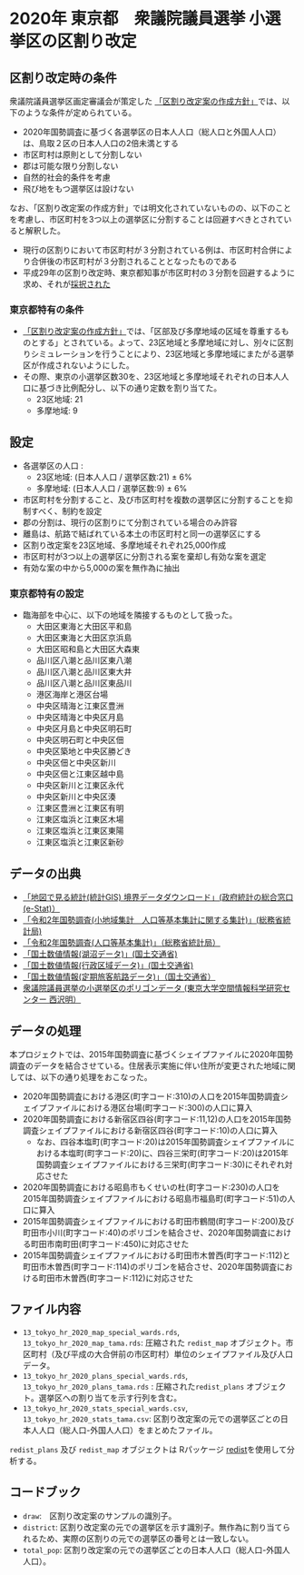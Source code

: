# 2020年 東京都　衆議院議員選挙 小選挙区の区割り改定

## 区割り改定時の条件
衆議院議員選挙区画定審議会が策定した [「区割り改定案の作成方針」](https://www.soumu.go.jp/main_content/000794997.pdf)では、以下のような条件が定められている。

* 2020年国勢調査に基づく各選挙区の日本人人口（総人口と外国人人口）は、鳥取２区の日本人人口の2倍未満とする
* 市区町村は原則として分割しない
* 郡は可能な限り分割しない
* 自然的社会的条件を考慮
* 飛び地をもつ選挙区は設けない

なお、「区割り改定案の作成方針」では明文化されていないものの、以下のことを考慮し、市区町村を3つ以上の選挙区に分割することは回避すべきとされていると解釈した。

* 現行の区割りにおいて市区町村が３分割されている例は、市区町村合併により合併後の市区町村が３分割されることとなったものである
* 平成29年の区割り改定時、東京都知事が市区町村の３分割を回避するように求め、それが[採択された](https://www.soumu.go.jp/main_content/000761504.pdf)

### 東京都特有の条件 

* [「区割り改定案の作成方針」](https://www.soumu.go.jp/main_content/000794997.pdf)では、「区部及び多摩地域の区域を尊重するものとする」とされている。よって、23区地域と多摩地域に対し、別々に区割りシミュレーションを行うことにより、23区地域と多摩地域にまたがる選挙区が作成されないようにした。
* その際、東京の小選挙区数30を、23区地域と多摩地域それぞれの日本人人口に基づき比例配分し、以下の通り定数を割り当てた。
  * 23区地域: 21
  * 多摩地域: 9

## 設定
* 各選挙区の人口 : 
  * 23区地域: (日本人人口 / 選挙区数:21) ± 6%
  * 多摩地域: (日本人人口 / 選挙区数:9) ± 6%
* 市区町村を分割すること、及び市区町村を複数の選挙区に分割することを抑制すべく、制約を設定
* 郡の分割は、現行の区割りにて分割されている場合のみ許容
* 離島は、航路で結ばれている本土の市区町村と同一の選挙区にする
* 区割り改定案を23区地域、多摩地域それぞれ25,000作成 
* 市区町村が3つ以上の選挙区に分割される案を棄却し有効な案を選定
* 有効な案の中から5,000の案を無作為に抽出

### 東京都特有の設定

* 臨海部を中心に、以下の地域を隣接するものとして扱った。
  * 大田区東海と大田区平和島
  * 大田区東海と大田区京浜島
  * 大田区昭和島と大田区大森東
  * 品川区八潮と品川区東八潮
  * 品川区八潮と品川区東大井
  * 品川区八潮と品川区東品川
  * 港区海岸と港区台場
  * 中央区晴海と江東区豊洲
  * 中央区晴海と中央区月島
  * 中央区月島と中央区明石町
  * 中央区明石町と中央区佃
  * 中央区築地と中央区勝どき
  * 中央区佃と中央区新川
  * 中央区佃と江東区越中島
  * 中央区新川と江東区永代
  * 中央区新川と中央区湊
  * 江東区豊洲と江東区有明
  * 江東区塩浜と江東区木場
  * 江東区塩浜と江東区東陽
  * 江東区塩浜と江東区新砂
  
## データの出典
* [「地図で見る統計(統計GIS)  境界データダウンロード」(政府統計の総合窓口(e-Stat)）](https://www.e-stat.go.jp/gis/statmap-search?page=1&type=2&aggregateUnitForBoundary=A&toukeiCode=00200521)
* [「令和2年国勢調査(小地域集計　人口等基本集計に関する集計)」(総務省統計局)](https://www.e-stat.go.jp/stat-search/files?page=1&toukei=00200521&tstat=000001136464&cycle=0&tclass1=000001136472)
* [「令和2年国勢調査(人口等基本集計)」（総務省統計局）](https://www.e-stat.go.jp/stat-search/files?page=1&layout=datalist&toukei=00200521&tstat=000001136464&cycle=0&year=20200&month=24101210&tclass1=000001136466)
* [「国土数値情報(湖沼データ)」(国土交通省)](https://nlftp.mlit.go.jp/ksj/gml/datalist/KsjTmplt-W09-v2_2.html)
* [「国土数値情報(行政区域データ)」(国土交通省)](https://nlftp.mlit.go.jp/ksj/gml/datalist/KsjTmplt-N03-v2_3.html)
* [「国土数値情報(定期旅客航路データ)」（国土交通省）](https://nlftp.mlit.go.jp/ksj/gml/datalist/KsjTmplt-N09.html)
* [衆議院議員選挙の小選挙区のポリゴンデータ (東京大学空間情報科学研究センター 西沢明）](https://home.csis.u-tokyo.ac.jp/~nishizawa/senkyoku/)

## データの処理
本プロジェクトでは、2015年国勢調査に基づくシェイプファイルに2020年国勢調査のデータを結合させている。住居表示実施に伴い住所が変更された地域に関しては、以下の通り処理をおこなった。

* 2020年国勢調査における港区(町字コード:310)の人口を2015年国勢調査シェイプファイルにおける港区台場(町字コード:300)の人口に算入
* 2020年国勢調査における新宿区四谷(町字コード:11,12)の人口を2015年国勢調査シェイプファイルにおける新宿区四谷(町字コード:10)の人口に算入
  * なお、四谷本塩町(町字コード:20)は2015年国勢調査シェイプファイルにおける本塩町(町字コード:20)に、四谷三栄町(町字コード:20)は2015年国勢調査シェイプファイルにおける三栄町(町字コード:30)にそれぞれ対応させた
* 2020年国勢調査における昭島市もくせいの杜(町字コード:230)の人口を2015年国勢調査シェイプファイルにおける昭島市福島町(町字コード:51)の人口に算入
* 2015年国勢調査シェイプファイルにおける町田市鶴間(町字コード:200)及び町田市小川(町字コード:40)のポリゴンを結合させ、2020年国勢調査における町田市南町田(町字コード:450)に対応させた
* 2015年国勢調査シェイプファイルにおける町田市木曽西(町字コード:112)と町田市木曽西(町字コード:114)のポリゴンを結合させ、2020年国勢調査における町田市木曽西(町字コード:112)に対応させた

<!---[When manual processing was necessary when assessing contiguity] 宮城野区港５丁目を飛び地として扱わないため、作成した区割り案に飛び地が生じているかどうか判断する際、一時的に宮城野区港５丁目及び隣接する七ヶ浜町をデータから除外した。-->

## ファイル内容
* `13_tokyo_hr_2020_map_special_wards.rds`, `13_tokyo_hr_2020_map_tama.rds`: 圧縮された `redist_map` オブジェクト。市区町村（及び平成の大合併前の市区町村）単位のシェイプファイル及び人口データ。
* `13_tokyo_hr_2020_plans_special_wards.rds`, `13_tokyo_hr_2020_plans_tama.rds` :  圧縮された`redist_plans` オブジェクト。選挙区への割り当てを示す行列を含む。
* `13_tokyo_hr_2020_stats_special_wards.csv`, `13_tokyo_hr_2020_stats_tama.csv`: 区割り改定案の元での選挙区ごとの日本人人口（総人口-外国人人口）をまとめたファイル。

`redist_plans` 及び `redist_map` オブジェクトは Rパッケージ [redist](https://alarm-redist.github.io/redist/)を使用して分析する。

## コードブック
* `draw`:　区割り改定案のサンプルの識別子。
* `district`: 区割り改定案の元での選挙区を示す識別子。無作為に割り当てられるため、実際の区割りの元での選挙区の番号とは一致しない。
* `total_pop`: 区割り改定案の元での選挙区ごとの日本人人口（総人口-外国人人口）。
